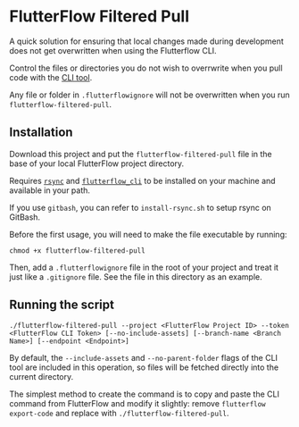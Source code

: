 # FlutterFlow Filtered Pull 

A quick solution for ensuring that local changes made during development does not get overwritten when using the Flutterflow CLI. 

Control the files or directories you do not wish to overrwrite when you pull code with the [CLI tool](https://pub.dev/packages/flutterflow_cli).

Any file or folder in `.flutterflowignore` will not be overwritten when you run `flutterflow-filtered-pull`.

## Installation

Download this project and put the `flutterflow-filtered-pull` file in the base of your local FlutterFlow project directory.

Requires [`rsync`](https://linuxize.com/post/how-to-use-rsync-for-local-and-remote-data-transfer-and-synchronization/) and [`flutterflow_cli`](https://pub.dev/packages/flutterflow_cli) to be installed on your machine and available in your path.

If you use `gitbash`, you can refer to `install-rsync.sh` to setup rsync on GitBash.

Before the first usage, you will need to make the file executable by running:
```
chmod +x flutterflow-filtered-pull
```

Then, add a `.flutterflowignore` file in the root of your project and treat it just like a `.gitignore` file. See the file in this directory as an example.


## Running the script

```
./flutterflow-filtered-pull --project <FlutterFlow Project ID> --token <FlutterFlow CLI Token> [--no-include-assets] [--branch-name <Branch Name>] [--endpoint <Endpoint>]
```
By default, the `--include-assets` and `--no-parent-folder` flags of the CLI tool are included in this operation, so files will be fetched directly into the current directory.

The simplest method to create the command is to copy and paste the CLI command from FlutterFlow and modify it slightly: remove `flutterflow export-code` and replace with `./flutterflow-filtered-pull`.
